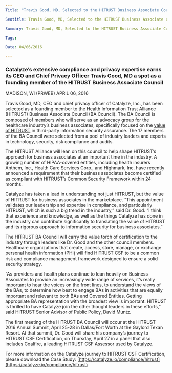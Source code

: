 ```yaml
---
Title: "Travis Good, MD, Selected to the HITRUST Business Associate Council"

Seotitle: Travis Good, MD, Selected to the HITRUST Business Associate Council

Summary: Travis Good, MD, Selected to the HITRUST Business Associate Council

Tags: 

Date: 04/06/2016

---
```

### Catalyze’s extensive compliance and privacy expertise earns its CEO and Chief Privacy Officer Travis Good, MD a spot as a founding member of the HITRUST Business Associate Council

MADISON, WI (PRWEB) APRIL 06, 2016

Travis Good, MD, CEO and chief privacy officer of Catalyze, Inc., has been selected as a founding member to the Health Information Trust Alliance (HITRUST) Business Associate Council (BA Council). The BA Council is composed of members who will serve as an advocacy group for the healthcare industry’s business associates, specifically focused on the [value of HITRUST](https://catalyze.io/hitrust) in third-party information security assurance. The 17 members of the BA Council were selected from a pool of industry leaders and experts in technology, security, risk compliance and audits.

The HITRUST Alliance will lean on this council to help shape HITRUST’s approach for business associates at an important time in the industry. A growing number of HIPAA-covered entities, including health insurers Anthem, Inc., Health Care Services Corp., and Highmark, Inc. have recently announced a requirement that their business associates become certified as compliant with HITRUST’s Common Security Framework within 24 months.

Catalyze has taken a lead in understanding not just HITRUST, but the value of HITRUST for business associates in the marketplace. “This appointment validates our leadership and expertise in compliance, and particularly HITRUST, which is such a big trend in the industry,” said Dr. Good. “I think that experience and knowledge, as well as the things Catalyze has done in the industry can contribute significantly to translating the value of HITRUST and its rigorous approach to information security for business associates.”

The HITRUST BA Council will carry the value torch of certification to the industry through leaders like Dr. Good and the other council members. Healthcare organizations that create, access, store, manage, or exchange personal health information (PHI) will find HITRUST CSF to be a common risk and compliance management framework designed to ensure a solid security strategy.

“As providers and health plans continue to lean heavily on Business Associates to provide an increasingly wide range of services, it’s really important to hear the voices on the front lines, to understand the views of the BAs, to determine how best to engage BAs in activities that are equally important and relevant to both BAs and Covered Entities. Getting appropriate BA representation with the broadest view is important. HITRUST is thrilled to have Catalyze join the other thought leaders in these efforts,” said HITRUST Senior Advisor of Public Policy, David Muntz.

The first meeting of the HITRUST BA Council will occur at the HITRUST 2016 Annual Summit, April 25-28 in Dallas/Fort Worth at the Gaylord Texan Resort. At that summit, Dr. Good will share his company’s journey to HITRUST CSF Certification, on Thursday, April 27 in a panel that also includes Coalfire, a leading HITRUST CSF Assessor used by Catalyze.

For more information on the Catalyze journey to HITRUST CSF Certification, please download the Case Study: [https://catalyze.io/compliance/hitrust](https://catalyze.io/compliance/hitrust)
